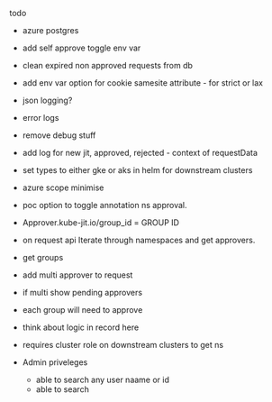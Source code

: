 todo

- azure postgres
- add self approve toggle env var
- clean expired non approved requests from db

- add env var option for cookie samesite attribute - for strict or lax
- json logging?
- error logs
- remove debug stuff
- add log for new jit, approved, rejected - context of requestData
- set types to either gke or aks in helm for downstream clusters
- azure scope minimise

- poc option to toggle annotation ns approval.
- Approver.kube-jit.io/group_id = GROUP ID
- on request api Iterate through namespaces and get approvers.
- get groups
- add multi approver to request
- if multi show pending approvers
- each group will need to approve
- think about logic in record here
- requires cluster role on downstream clusters to get ns

- Admin priveleges
    - able to search any user naame or id
    - able to search 
